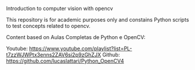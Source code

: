 Introduction to computer vision with opencv

This repository is for academic purposes only and constains Python scripts to test concepts related to opencv.

Content based on Aulas Completas de Python e OpenCV:

Youtube: https://www.youtube.com/playlist?list=PL-t7zzWJWPtx3enns2ZAV6si2p9zGhZJX
Github: https://github.com/lucaslattari/Python_OpenCV4